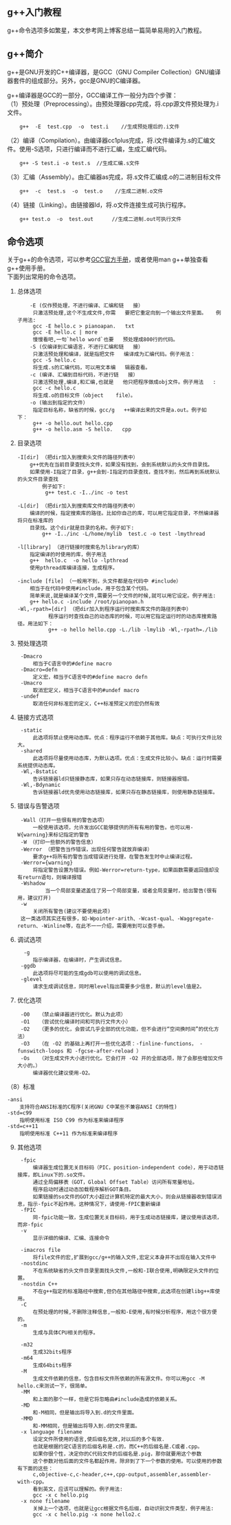 g++入门教程
------

g++命令选项多如繁星，本文参考网上博客总结一篇简单易用的入门教程。

## g++简介

g++是GNU开发的C++编译器，是GCC（GNU Compiler Collection）GNU编译器套件的组成部分。另外，gcc是GNU的C编译器。

g++编译器是GCC的一部分，GCC编译工作一般分为四个步骤：  
（1）预处理（Preprocessing）。由预处理器cpp完成，将.cpp源文件预处理为.i文件。
```
    g++  -E  test.cpp  -o  test.i    //生成预处理后的.i文件
```    

（2）编译（Compilation）。由编译器cc1plus完成，将.i文件编译为.s的汇编文件。使用-S选项，只进行编译而不进行汇编，生成汇编代码。
```
    g++ -S test.i -o test.s	 //生成汇编.s文件
```   

（3）汇编（Assembly）。由汇编器as完成，将.s文件汇编成.o的二进制目标文件
```
    g++  -c  test.s  -o  test.o    //生成二进制.o文件
```   

（4）链接（Linking）。由链接器ld，将.o文件连接生成可执行程序。
```
    g++ test.o  -o  test.out  	  //生成二进制.out可执行文件
 ```   


## 命令选项


关于g++的命令选项，可以参考[GCC官方手册](https://gcc.gnu.org/onlinedocs/gcc-6.1.0/gcc.pdf)，或者使用man g++单独查看g++使用手册。  
下面列出常用的命令选项。  
1. 总体选项
   ```shell
       -E (仅作预处理，不进行编译、汇编和链   接）
       	只激活预处理,这个不生成文件,你需   要把它重定向到一个输出文件里面。   例子用法:   
       	gcc -E hello.c > pianoapan.   txt   
       	gcc -E hello.c | more   
       	慢慢看吧,一句`hello word`也要   预处理成800行的代码。     
       -S (仅编译到汇编语言，不进行汇编和链   接）  
       	只激活预处理和编译，就是指把文件   编译成为汇编代码。例子用法： 
       	gcc -S hello.c   
       	将生成.s的汇编代码，可以用文本编   辑器查看。    
       -c (编译、汇编到目标代码，不进行链   接）   
       	只激活预处理,编译,和汇编,也就是   他只把程序做成obj文件。例子用法   :   
       	gcc -c hello.c   
       	将生成.o的目标文件（object    file）。 
       -o (输出到指定的文件）
       	指定目标名称，缺省的时候，gcc/g   ++编译出来的文件是a.out。例子如   下：   
       	g++ -o hello.out hello.cpp
       	g++ -o hello.asm -S hello.   cpp   
    ```   

2. 目录选项
    ```shell
    -I[dir] （把dir加入到搜索头文件的路径列表中）
    	g++优先在当前目录查找头文件，如果没有找到，会到系统默认的头文件目录找。
    	如果使用-I指定了目录，g++会到-I指定的目录查找，查找不到，然后再到系统默认的头文件目录查找
            例子如下:
             g++ test.c -I../inc -o test	
    
    -L[dir] （把dir加入到搜索库文件的路径列表中）
    	编译的时候，指定搜索库的路径。比如你自己的库，可以用它指定目录，不然编译器将只在标准库的
    	目录找。这个dir就是目录的名称。例子如下:
            g++ -I../inc -L/home/mylib  test.c -o test -lmythread
    
    -l[library] （进行链接时搜索名为library的库）  
    	指定编译的时使用的库，例子用法   
    	g++  hello.c  -o hello -lpthread
    	使用pthread库编译连接，生成程序。  
    
    -include [file] （一般用不到，头文件都是在代码中 #include）
    	相当于在代码中使用#include，用于包含某个代码。
    	简单来说,就是编译某个文件,需要另一个文件的时候,就可以用它设定。例子用法:   
    	g++ hello.c -include /root/pianopan.h  
    -Wl,-rpath=[dir] （把dir加入到程序运行时搜索库文件的路径列表中）
              程序运行时查找自己的动态库的时候，可以用它指定运行时的动态库搜索路径。用法如下：
              g++ -o hello hello.cpp -L./lib -lmylib -Wl,-rpath=./lib
    ```
    
3. 预处理选项
   ```
    -Dmacro
    	相当于C语言中的#define macro
    -Dmacro=defn
    	定义宏，相当于C语言中的#define macro defn
    -Umacro
    	取消宏定义，相当于C语言中的#undef macro
    -undef
    	取消任何非标准宏的定义，C++标准预定义的宏仍然有效
    ```
   
4. 链接方式选项
   ```
    -static
    	此选项将禁止使用动态库。优点：程序运行不依赖于其他库。缺点：可执行文件比较大。
    -shared
    	此选项将尽量使用动态库，为默认选项。优点：生成文件比较小。缺点：运行时需要系统提供动态库。
    -Wl,-Bstatic
    	告诉链接器ld只链接静态库，如果只存在动态链接库，则链接器报错。
    -Wl,-Bdynamic
    	告诉链接器ld优先使用动态链接库，如果只存在静态链接库，则使用静态链接库。
   ``` 

5. 错误与告警选项
   ```
    -Wall（打开一些很有用的警告选项）
    	一般使用该选项，允许发出GCC能够提供的所有有用的警告。也可以用-W{warning}来标记指定的警告
    -W （打印一些额外的警告信息）
    -Werror （把警告当作错误，出现任何警告就放弃编译）
    	要求g++将所有的警告当成错误进行处理，在警告发生时中止编译过程。
    -Werror={warning}
    	将指定警告设置为错误。例如-Werror=return-type，如果函数需要返回值却没有return语句，则编译报错
    -Wshadow
            当一个局部变量遮盖住了另一个局部变量，或者全局变量时，给出警告(很有用，建议打开)
    -w
    	关闭所有警告(建议不要使用此项)
    这一类选项其实还有很多，如-Wpointer-arith、-Wcast-qual、-Waggregate-return、-Winline等，在此不一一介绍，需要用到可以查手册。
   ``` 

6. 调试选项
   ```
     -g   
    	指示编译器，在编译时，产生调试信息。
    -ggdb    
    	此选项将尽可能的生成gdb可以使用的调试信息。
    -glevel
    	请求生成调试信息，同时用level指出需要多少信息，默认的level值是2。
   ``` 

7. 优化选项
   ```
    -O0   （禁止编译器进行优化。默认为此项）
    -O1   （尝试优化编译时间和可执行文件大小）
    -O2   （更多的优化，会尝试几乎全部的优化功能，但不会进行“空间换时间”的优化方法）
    -O3   （在 -O2 的基础上再打开一些优化选项：-finline-functions， -funswitch-loops 和 -fgcse-after-reload ）
    -Os   （对生成文件大小进行优化。它会打开 -O2 开的全部选项，除了会那些增加文件大小的。）
    	编译器优化建议使用-O2。
   ``` 

（8）标准

    -ansi 
    	支持符合ANSI标准的C程序(关闭GNU C中某些不兼容ANSI C的特性)
    -std=c99   
    	指明使用标准 ISO C99 作为标准来编译程序
    -std=c++11
    	指明使用标准 C++11 作为标准来编译程序
    

9. 其他选项
   ```
    -fpic
    	编译器生成位置无关目标码（PIC，position-independent code），用于动态链接库，即Linux下的.so文件。
    	通过全局偏移表（GOT，Global Offset Table）访问所有常量地址。
    	程序启动时通过动态加载程序解析GOT条目。
    	如果链接的so文件的GOT大小超过计算机特定的最大大小，则会从链接器收到错误消息，指示-fpic不起作用。这种情况下，请使用-fPIC重新编译
    -fPIC
    	同-fpic功能一致，生成位置无关目标码，用于生成动态链接库，建议使用该选项，而非-fpic
    -v
    	显示详细的编译、汇编、连接命令
    
    -imacros file   
    	将file文件的宏,扩展到gcc/g++的输入文件,宏定义本身并不出现在输入文件中     
    -nostdinc   
    	不在系统缺省的头文件目录里面找头文件,一般和-I联合使用,明确限定头文件的位置。 
    -nostdin C++
    	不在g++指定的标准路经中搜索,但仍在其他路径中搜索,此选项在创建libg++库使用。
    -C
    	在预处理的时候,不删除注释信息,一般和-E使用,有时候分析程序，用这个很方便的。 
    -m
    	生成与具体CPU相关的程序。
    
    -m32 
    	生成32bits程序
    -m64 
    	生成64bits程序
    -M
    	生成文件依赖的信息，包含目标文件所依赖的所有源文件。你可以用gcc -M hello.c来测试一下，很简单。   
    -MM   
    	和上面的那个一样，但是它将忽略由#include造成的依赖关系。   
    -MD
    	和-M相同，但是输出将导入到.d的文件里面。
    -MMD   
    	和-MM相同，但是输出将导入到.d的文件里面。
    -x language filename   
    	设定文件所使用的语言,使后缀名无效,对以后的多个有效.
    	也就是根据约定C语言的后缀名称是.c的，而C++的后缀名是.C或者.cpp。
    	如果你很个性，决定你的C代码文件的后缀名是.pig，那你就要用这个参数
    	这个参数对他后面的文件名都起作用，除非到了下一个参数的使用。可以使用的参数有下面的这些：
    	c,objective-c,c-header,c++,cpp-output,assembler,assembler-with-cpp。   
    	看到英文，应该可以理解的。例子用法:   
    	gcc -x c hello.pig
    -x none filename
    	关掉上一个选项，也就是让gcc根据文件名后缀，自动识别文件类型，例子用法:   
    	gcc -x c hello.pig -x none hello2.c
   ``` 

